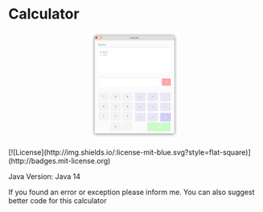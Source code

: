 # Calculator
<p align="center">
  <img src="https://raw.githubusercontent.com/Jervx/Calculator/master/Calculator.png" width="35%">
</p>
[![License](http://img.shields.io/:license-mit-blue.svg?style=flat-square)](http://badges.mit-license.org)
<p> Java Version: Java 14 </p>
<p> If you found an error or exception please inform me. You can also suggest better code for this calculator</p>

